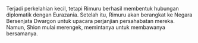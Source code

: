 Terjadi perkelahian kecil, tetapi Rimuru berhasil membentuk hubungan diplomatik dengan Eurazania. Setelah itu, Rimuru akan berangkat ke Negara Bersenjata Dwargon untuk upacara perjanjian persahabatan mereka. Namun, Shion mulai merengek, memintanya untuk membawanya bersamanya.
